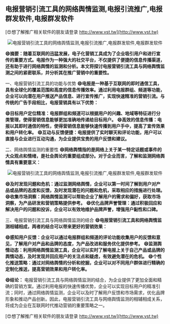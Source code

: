 ## **电报营销引流工具的网络舆情监测,电报引流推广,电报群发软件,电报群发软件**

[😍想了解推广相关软件的朋友请登录 http://www.vst.tw](http://www.vst.tw)

 <center><img src="https://vst.tw/MP4/tuiguang/png/4.png" alt="电报营销引流工具的网络舆情监测,电报引流推广,电报群发软件,电报群发软件"></center>

**😄摘要：随着互联网的迅猛发展，电子化营销工具成为了企业吸引用户和进行宣传的重要方式。电报作为一种强大的社交平台，不仅提供了便捷的信息传播渠道，还有助于进行网络舆情的监测和分析。本文将探讨电报营销引流工具与网络舆情监测之间的紧密联系，并分析其在推广营销中的重要性。**

一、电报营销引流工具的功能与优势
**😄电报是一种基于互联网的即时通信工具，具有全球化的覆盖范围和高度的信息传播效率。通过利用电报群组、频道等功能，企业可以向潜在用户推送产品信息、进行宣传推广，实现快速精准的营销引流。与传统的广告手段相比，电报营销具有以下优势：**

**😄目标用户定位精准：电报群组和频道可以根据用户的兴趣、地域等特征进行分类管理，使得营销信息能够更加准确地传递给目标用户。**
**😄高效的信息传播：电报以其即时通信的特性，使得营销信息能够快速传播到用户手中，提高了宣传效果和用户转化率。**
**😄互动与反馈便捷：电报提供了实时聊天和评论功能，用户可以直接与企业进行互动沟通，为企业提供宝贵的用户反馈和建议。**

二、网络舆情监测的重要性
**😄网络舆情指的是网络上关于某一特定话题或事件的大众观点和情绪，是社会舆论的重要组成部分。对于企业而言，了解和监测网络舆情具有重要意义：**

 <center><img src="https://vst.tw/MP4/tuiguang/png/3.png" alt="电报营销引流工具的网络舆情监测,电报引流推广,电报群发软件,电报群发软件"></center>

**😄及时发现问题和危机：通过监测网络舆情，企业可以第一时间了解到用户对产品或品牌的态度和反馈，及时发现潜在的问题和危机，采取相应的措施进行处理。**
**😄收集市场洞察：网络舆情监测可以帮助企业了解用户的需求和偏好，获取市场洞察，为产品研发和营销策略提供参考。**
**😄优化品牌声誉管理：通过积极回应和解决用户的问题和投诉，企业可以有效地维护品牌声誉，增强用户黏性和口碑。**

三、电报营销引流工具与网络舆情监测的结合
**😄电报营销引流工具和网络舆情监测相辅相成，两者的结合可以带来更好的营销效果：**

**😄感知用户反馈：企业可以通过电报群组和频道的评论功能收集用户的反馈和意见，了解用户对产品和品牌的态度，为产品改进和服务优化提供参考。**
**😄监测舆情动态：利用网络舆情监测工具，企业可以实时了解电报上关于自己产品或品牌的舆情动态，及时发现并回应用户的关注点和疑虑，有效避免潜在的危机。**
**😄个性化推送策略：通过对网络舆情的分析和挖掘，企业可以对不同用户群体进行精确的定制化推送，提高营销效果和用户转化率。**

**😄结论：**
电报营销引流工具与网络舆情监测的结合，为企业提供了更加全面和精确的营销方案。通过利用电报的快速传播优势，企业可以实现目标用户的精准引流；同时，通过网络舆情监测，企业可以及时了解用户反馈和市场需求，优化品牌形象和推动产品创新。因此，电报营销引流工具与网络舆情监测的相辅相成关系，将成为企业在互联网时代推动营销的重要策略之一。

[😍想了解推广相关软件的朋友请登录 http://www.vst.tw](http://www.vst.tw)



